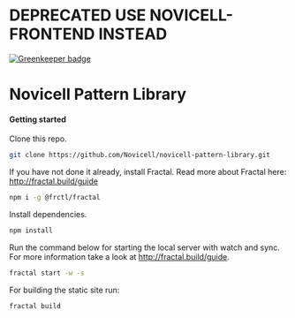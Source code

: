 # DEPRECATED USE NOVICELL-FRONTEND INSTEAD

[![Greenkeeper badge](https://badges.greenkeeper.io/Novicell/novicell-pattern-library.svg)](https://greenkeeper.io/)


# Novicell Pattern Library

#### Getting started

Clone this repo.

```sh
git clone https://github.com/Novicell/novicell-pattern-library.git
```

If you have not done it already, install Fractal.
Read more about Fractal here: http://fractal.build/guide

```sh
npm i -g @frctl/fractal
```

Install dependencies.

```sh
npm install
```

Run the command below for starting the local server with watch and sync.
For more information take a look at http://fractal.build/guide.

```sh
fractal start -w -s
```

For building the static site run:

```sh
fractal build
```

